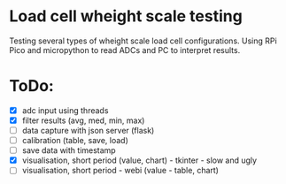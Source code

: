 # Load cell wheight scale testing

Testing several types of wheight scale load cell configurations. Using RPi Pico and micropython to read ADCs and PC to interpret results.

# ToDo:

- [x] adc input using threads
- [x] filter results (avg, med, min, max)
- [ ] data capture with json server (flask)
- [ ] calibration (table, save, load)
- [ ] save data with timestamp
- [x] visualisation, short period (value, chart) - tkinter - slow and ugly
- [ ] visualisation, short period - webi (value - table, chart)
